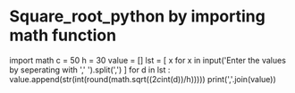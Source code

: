# Square_root_python by importing math function
import math 
c = 50
h = 30
value = []
lst = [ x for x in input('Enter the values by seperating with \',\' ').split(',') ]
for d in lst :
    value.append(str(int(round(math.sqrt((2*c*int(d))/h)))))
print(','.join(value))
